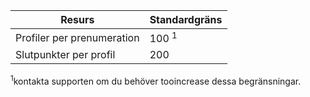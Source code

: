 | Resurs | Standardgräns |
| --- | --- |
| Profiler per prenumeration |100 <sup>1</sup> |
| Slutpunkter per profil |200 |

<sup>1</sup>kontakta supporten om du behöver tooincrease dessa begränsningar.

